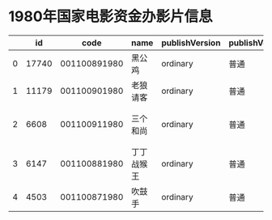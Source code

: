 # 1980年国家电影资金办影片信息


|    | id |  code  |  name  | publishVersion | publishVersionName |   type  |  typeName  |   producerName  |  publisherName  |  publishDate   |
| ---- | ---- | ---- | ---- | ---- | ----| ---- | ---- | ---- | ---- | ---- |
| 0 |  17740 |  001100891980 |  黑公鸡 |  ordinary |  普通 |  cartoon |  动画片 |  暂空 |  中国电影集团公司 |  318182400000|
| 1 |  11179 |  001100901980 |  老狼请客 |  ordinary |  普通 |  cartoon |  动画片 |  广东龙迹影视文化传播有限公司 |  暂空 |  318182400000|
| 2 |  6608 |  001100911980 |  三个和尚 |  ordinary |  普通 |  cartoon |  动画片 |  北京中天神韵影视文化传媒有限公司 |  暂空 |  318182400000|
| 3 |  6147 |  001100881980 |  丁丁战猴王 |  ordinary |  普通 |  cartoon |  动画片 |  暂空 |  暂空 |  318182400000|
| 4 |  4503 |  001100871980 |  吹鼓手 |  ordinary |  普通 |  cartoon |  动画片 |  广东龙迹影视文化传播有限公司 |  暂空 |  318182400000|
